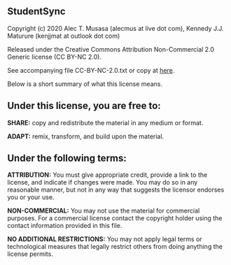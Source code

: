 StudentSync
-----------------------------------------------------------
Copyright (c) 2020
Alec T. Musasa (alecmus at live dot com),
Kennedy J.J. Maturure (kenjjmat at outlook dot com)

Released under the Creative Commons Attribution Non-Commercial
2.0 Generic license (CC BY-NC 2.0).

See accompanying file CC-BY-NC-2.0.txt or copy at [here](https://github.com/alecmus/StudentSync_Server/blob/master/CC-BY-NC-2.0.txt).

Below is a short summary of what this license means.

Under this license, you are free to:
------------------------------------
<p>
    <b>SHARE:</b> copy and redistribute the material in any medium or format.
</p>
<p>
    <b>ADAPT:</b> remix, transform, and build upon the material.
</p>

Under the following terms:
--------------------------
<p>
    <b>ATTRIBUTION:</b> You must give appropriate credit, provide a link to the
    license, and indicate if changes were made. You may do so in any
    reasonable manner, but not in any way that suggests the licensor endorses
    you or your use.
</p>
<p>
    <b>NON-COMMERCIAL:</b> You may not use the material for commercial purposes. For
    a commercial license contact the copyright holder using the contact
    information provided in this file.
</p>
<p>
    <b>NO ADDITIONAL RESTRICTIONS:</b> You may not apply legal terms or technological
    measures that legally restrict others from doing anything the license permits.
</p>
